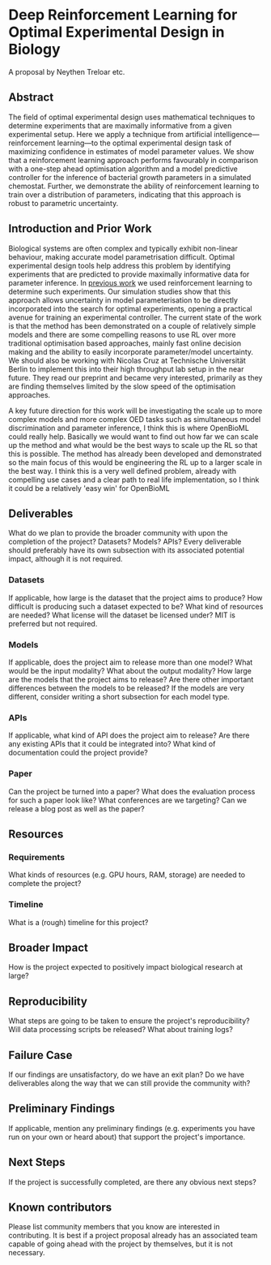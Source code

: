 # Deep Reinforcement Learning for Optimal Experimental Design in Biology

A proposal by Neythen Treloar etc.

## Abstract


The field of optimal experimental design uses mathematical techniques to determine experiments that are maximally informative from a given experimental setup. Here we apply a technique from artificial intelligence—reinforcement learning—to the optimal experimental design task of maximizing confidence in estimates of model parameter values. We show that a reinforcement learning approach performs favourably in comparison with a one-step ahead optimisation algorithm and a model predictive controller for the inference of bacterial growth parameters in a simulated chemostat. Further, we demonstrate the ability of reinforcement learning to train over a distribution of parameters, indicating that this approach is robust to parametric uncertainty.

## Introduction and Prior Work


Biological systems are often complex and typically exhibit non-linear behaviour, making accurate model parametrisation difficult. Optimal experimental design tools help address this problem by identifying experiments that are predicted to provide maximally informative data for parameter inference. In [previous work](https://www.biorxiv.org/content/10.1101/2022.05.09.491138v1.abstract) we used reinforcement learning to determine such experiments. Our simulation studies show that this approach allows uncertainty in model parameterisation to be directly incorporated into the search for optimal experiments, opening a practical avenue for training an experimental controller. 
The current state of the work is that the method has been demonstrated on a couple of relatively simple models and there are some compelling reasons to use RL over more traditional optimisation based approaches, mainly fast online decision making and the ability to easily incorporate parameter/model uncertainty. We should also be working with Nicolas Cruz at Technische Universität Berlin to implement this into their high throughput lab setup in the near future. They read our preprint and became very interested, primarily as they are finding themselves limited by the slow speed of the optimisation approaches.

A key future direction for this work will be investigating the scale up to more complex models and more complex OED tasks such as simultaneous model discrimination and parameter inference, I think this is where OpenBioML could really help. Basically we would want to find out how far we can scale up the method and what would be the best ways to scale up the RL so that this is possible. The method has already been developed and demonstrated so the main focus of this would be engineering the RL up to a larger scale in the best way. I think this is a very well defined problem, already with compelling use cases and a clear path to real life implementation, so I think it could be a relatively 'easy win' for OpenBioML

## Deliverables

What do we plan to provide the broader community with upon the completion of the project? Datasets? Models? APIs? Every deliverable should preferably have its own subsection with its associated potential impact, although it is not required.

### Datasets

If applicable, how large is the dataset that the project aims to produce? How difficult is producing such a dataset expected to be? What kind of resources are needed? What license will the dataset be licensed under? MIT is preferred but not required.


### Models

If applicable, does the project aim to release more than one model? What would be the input modality? What about the output modality? How large are the models that the project aims to release? Are there other important differences between the models to be released? If the models are very different, consider writing a short subsection for each model type.

### APIs

If applicable, what kind of API does the project aim to release? Are there any existing APIs that it could be integrated into? What kind of documentation could the project provide?

### Paper

Can the project be turned into a paper? What does the evaluation process for such a paper look like? What conferences are we targeting? Can we release a blog post as well as the paper?

## Resources

### Requirements

What kinds of resources (e.g. GPU hours, RAM, storage) are needed to complete the project?

### Timeline

What is a (rough) timeline for this project?

## Broader Impact

How is the project expected to positively impact biological research at large?

## Reproducibility

What steps are going to be taken to ensure the project's reproducibility? Will data processing scripts be released? What about training logs?

## Failure Case

If our findings are unsatisfactory, do we have an exit plan? Do we have deliverables along the way that we can still provide the community with?

## Preliminary Findings

If applicable, mention any preliminary findings (e.g. experiments you have run on your own or heard about) that support the project's importance.

## Next Steps

If the project is successfully completed, are there any obvious next steps?

## Known contributors

Please list community members that you know are interested in contributing. It is best if a project proposal already has an associated team capable of going ahead with the project by themselves, but it is not necessary.
